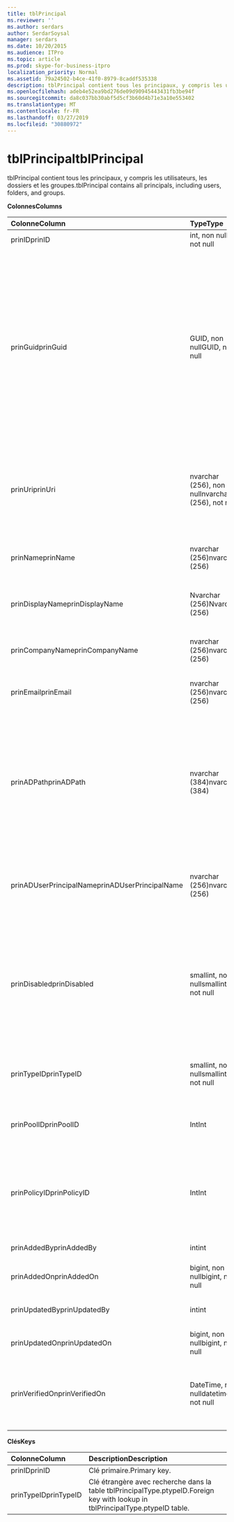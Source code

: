 ```yaml
---
title: tblPrincipal
ms.reviewer: ''
ms.author: serdars
author: SerdarSoysal
manager: serdars
ms.date: 10/20/2015
ms.audience: ITPro
ms.topic: article
ms.prod: skype-for-business-itpro
localization_priority: Normal
ms.assetid: 79a24502-b4ce-41f0-8979-8caddf535338
description: tblPrincipal contient tous les principaux, y compris les utilisateurs, les dossiers et les groupes.
ms.openlocfilehash: adeb4e52ea9bd276de09d90945443431fb3be94f
ms.sourcegitcommit: da8c037bb30abf5d5cf3b60d4b71e3a10e553402
ms.translationtype: MT
ms.contentlocale: fr-FR
ms.lasthandoff: 03/27/2019
ms.locfileid: "30880972"
---
```

# <a name="tblprincipal"></a><span data-ttu-id="276f6-103">tblPrincipal</span><span class="sxs-lookup"><span data-stu-id="276f6-103">tblPrincipal</span></span>
 
<span data-ttu-id="276f6-104">tblPrincipal contient tous les principaux, y compris les utilisateurs, les dossiers et les groupes.</span><span class="sxs-lookup"><span data-stu-id="276f6-104">tblPrincipal contains all principals, including users, folders, and groups.</span></span>
  
<span data-ttu-id="276f6-105">**Colonnes**</span><span class="sxs-lookup"><span data-stu-id="276f6-105">**Columns**</span></span>

|<span data-ttu-id="276f6-106">**Colonne**</span><span class="sxs-lookup"><span data-stu-id="276f6-106">**Column**</span></span>|<span data-ttu-id="276f6-107">**Type**</span><span class="sxs-lookup"><span data-stu-id="276f6-107">**Type**</span></span>|<span data-ttu-id="276f6-108">**Description**</span><span class="sxs-lookup"><span data-stu-id="276f6-108">**Description**</span></span>|
|:-----|:-----|:-----|
|<span data-ttu-id="276f6-109">prinID</span><span class="sxs-lookup"><span data-stu-id="276f6-109">prinID</span></span>  <br/> |<span data-ttu-id="276f6-110">int, non null</span><span class="sxs-lookup"><span data-stu-id="276f6-110">int, not null</span></span>  <br/> |<span data-ttu-id="276f6-111">ID principal.</span><span class="sxs-lookup"><span data-stu-id="276f6-111">Principal ID.</span></span>  <br/> |
|<span data-ttu-id="276f6-112">prinGuid</span><span class="sxs-lookup"><span data-stu-id="276f6-112">prinGuid</span></span>  <br/> |<span data-ttu-id="276f6-113">GUID, non null</span><span class="sxs-lookup"><span data-stu-id="276f6-113">GUID, not null</span></span>  <br/> |<span data-ttu-id="276f6-114">GUID principal.</span><span class="sxs-lookup"><span data-stu-id="276f6-114">Principal GUID.</span></span> <span data-ttu-id="276f6-115">Il est largement utilisé comme une autre clé primaire, car sa signification chevauche l’espace de Services de domaine Active Directory.</span><span class="sxs-lookup"><span data-stu-id="276f6-115">This is broadly used as an alternate primary key because its meaning crosses over into the Active Directory Domain Services space.</span></span> <span data-ttu-id="276f6-116">(Le GUID pour une entité de sécurité mis en cache est égal à l’objet Active Directory correspondant GUID).</span><span class="sxs-lookup"><span data-stu-id="276f6-116">(The GUID for a cached principal is equal to the corresponding Active Directory object GUID.)</span></span>  <br/> |
|<span data-ttu-id="276f6-117">prinUri</span><span class="sxs-lookup"><span data-stu-id="276f6-117">prinUri</span></span>  <br/> |<span data-ttu-id="276f6-118">nvarchar (256), non null</span><span class="sxs-lookup"><span data-stu-id="276f6-118">nvarchar (256), not null</span></span>  <br/> |<span data-ttu-id="276f6-119">URI de l’entité de sécurité.</span><span class="sxs-lookup"><span data-stu-id="276f6-119">Principal URI.</span></span> <span data-ttu-id="276f6-120">Le schéma SIP est utilisé pour les utilisateurs et ma-groupe est utilisé pour presque tout le reste.</span><span class="sxs-lookup"><span data-stu-id="276f6-120">The SIP scheme is used for users, and ma-grp is used for almost everything else.</span></span>  <br/> |
|<span data-ttu-id="276f6-121">prinName</span><span class="sxs-lookup"><span data-stu-id="276f6-121">prinName</span></span>  <br/> |<span data-ttu-id="276f6-122">nvarchar (256)</span><span class="sxs-lookup"><span data-stu-id="276f6-122">nvarchar (256)</span></span>  <br/> |<span data-ttu-id="276f6-123">Nom commun.</span><span class="sxs-lookup"><span data-stu-id="276f6-123">Common name.</span></span> <span data-ttu-id="276f6-124">Utilisé uniquement par les types d’utilisateur.</span><span class="sxs-lookup"><span data-stu-id="276f6-124">Used only by user types.</span></span>  <br/> |
|<span data-ttu-id="276f6-125">prinDisplayName</span><span class="sxs-lookup"><span data-stu-id="276f6-125">prinDisplayName</span></span>  <br/> |<span data-ttu-id="276f6-126">Nvarchar (256)</span><span class="sxs-lookup"><span data-stu-id="276f6-126">Nvarchar (256)</span></span>  <br/> |<span data-ttu-id="276f6-127">Nom complet.</span><span class="sxs-lookup"><span data-stu-id="276f6-127">Display name.</span></span> <span data-ttu-id="276f6-128">Utilisé uniquement par les types d’utilisateur.</span><span class="sxs-lookup"><span data-stu-id="276f6-128">Used only by user types.</span></span>  <br/> |
|<span data-ttu-id="276f6-129">prinCompanyName</span><span class="sxs-lookup"><span data-stu-id="276f6-129">prinCompanyName</span></span>  <br/> |<span data-ttu-id="276f6-130">nvarchar (256)</span><span class="sxs-lookup"><span data-stu-id="276f6-130">nvarchar (256)</span></span>  <br/> |<span data-ttu-id="276f6-131">Nom de la société.</span><span class="sxs-lookup"><span data-stu-id="276f6-131">Company name.</span></span> <span data-ttu-id="276f6-132">Utilisé uniquement par les types d’utilisateur.</span><span class="sxs-lookup"><span data-stu-id="276f6-132">Used only by user types.</span></span>  <br/> |
|<span data-ttu-id="276f6-133">prinEmail</span><span class="sxs-lookup"><span data-stu-id="276f6-133">prinEmail</span></span>  <br/> |<span data-ttu-id="276f6-134">nvarchar (256)</span><span class="sxs-lookup"><span data-stu-id="276f6-134">nvarchar (256)</span></span>  <br/> |<span data-ttu-id="276f6-135">email.</span><span class="sxs-lookup"><span data-stu-id="276f6-135">Email.</span></span> <span data-ttu-id="276f6-136">Utilisé uniquement par les types d’utilisateur.</span><span class="sxs-lookup"><span data-stu-id="276f6-136">Used only by user types.</span></span>  <br/> |
|<span data-ttu-id="276f6-137">prinADPath</span><span class="sxs-lookup"><span data-stu-id="276f6-137">prinADPath</span></span>  <br/> |<span data-ttu-id="276f6-138">nvarchar (384)</span><span class="sxs-lookup"><span data-stu-id="276f6-138">nvarchar (384)</span></span>  <br/> |<span data-ttu-id="276f6-139">Nom de domaine de l’objet Active Directory que le principal est une version de mise en cache.</span><span class="sxs-lookup"><span data-stu-id="276f6-139">Domain name of the Active Directory object that the principal is a cached version of.</span></span> <span data-ttu-id="276f6-140">Peut être Null pour les types qui ne sont pas des objets Active Directory (tels que les utilisateurs du système).</span><span class="sxs-lookup"><span data-stu-id="276f6-140">Can be Null for types that are not Active Directory objects (such as system users).</span></span>  <br/> |
|<span data-ttu-id="276f6-141">prinADUserPrincipalName</span><span class="sxs-lookup"><span data-stu-id="276f6-141">prinADUserPrincipalName</span></span>  <br/> |<span data-ttu-id="276f6-142">nvarchar (256)</span><span class="sxs-lookup"><span data-stu-id="276f6-142">nvarchar (256)</span></span>  <br/> |<span data-ttu-id="276f6-143">Nom d’utilisateur principal son (UPN).</span><span class="sxs-lookup"><span data-stu-id="276f6-143">User's user principal name (UPN).</span></span> <span data-ttu-id="276f6-144">Utilisé uniquement par les types d’utilisateur régulier.</span><span class="sxs-lookup"><span data-stu-id="276f6-144">Used only by regular user types.</span></span>  <br/> |
|<span data-ttu-id="276f6-145">prinDisabled</span><span class="sxs-lookup"><span data-stu-id="276f6-145">prinDisabled</span></span>  <br/> |<span data-ttu-id="276f6-146">smallint, non null</span><span class="sxs-lookup"><span data-stu-id="276f6-146">smallint, not null</span></span>  <br/> | <span data-ttu-id="276f6-147">0 : principal est actif.</span><span class="sxs-lookup"><span data-stu-id="276f6-147">0: Principal is active.</span></span> <br/>  <span data-ttu-id="276f6-148">1 : principal est désactivé car les fonctionnalités SIP de l’utilisateur sont désactivées.</span><span class="sxs-lookup"><span data-stu-id="276f6-148">1: Principal is disabled because user's SIP capabilities are disabled.</span></span> <br/>  <span data-ttu-id="276f6-149">2 : principal est supprimé, car l’objet AD associé a été supprimé.</span><span class="sxs-lookup"><span data-stu-id="276f6-149">2: Principal is deleted because associated AD object has been deleted.</span></span> <br/> |
|<span data-ttu-id="276f6-150">prinTypeID</span><span class="sxs-lookup"><span data-stu-id="276f6-150">prinTypeID</span></span>  <br/> |<span data-ttu-id="276f6-151">smallint, non null</span><span class="sxs-lookup"><span data-stu-id="276f6-151">smallint, not null</span></span>  <br/> |<span data-ttu-id="276f6-152">Type de principal (de table tblPrincipalType).</span><span class="sxs-lookup"><span data-stu-id="276f6-152">Principal type (from tblPrincipalType table).</span></span>  <br/> |
|<span data-ttu-id="276f6-153">prinPoolID</span><span class="sxs-lookup"><span data-stu-id="276f6-153">prinPoolID</span></span>  <br/> |<span data-ttu-id="276f6-154">Int</span><span class="sxs-lookup"><span data-stu-id="276f6-154">Int</span></span>  <br/> |<span data-ttu-id="276f6-155">Skype Business client d’affectation de pool pour le principal.</span><span class="sxs-lookup"><span data-stu-id="276f6-155">Skype for Business client pool assignment for the principal.</span></span>  <br/> |
|<span data-ttu-id="276f6-156">prinPolicyID</span><span class="sxs-lookup"><span data-stu-id="276f6-156">prinPolicyID</span></span>  <br/> |<span data-ttu-id="276f6-157">Int</span><span class="sxs-lookup"><span data-stu-id="276f6-157">Int</span></span>  <br/> |<span data-ttu-id="276f6-158">Valeur de stratégie de serveur de conversation permanente pour l’utilisateur, si la stratégie de type de balise est présente.</span><span class="sxs-lookup"><span data-stu-id="276f6-158">Persistent Chat Server policy value for user, if tag type policy is present.</span></span>  <br/> |
|<span data-ttu-id="276f6-159">prinAddedBy</span><span class="sxs-lookup"><span data-stu-id="276f6-159">prinAddedBy</span></span>  <br/> |<span data-ttu-id="276f6-160">int</span><span class="sxs-lookup"><span data-stu-id="276f6-160">int</span></span>  <br/> |<span data-ttu-id="276f6-161">ID principal du créateur.</span><span class="sxs-lookup"><span data-stu-id="276f6-161">Principal ID of the creator.</span></span>  <br/> |
|<span data-ttu-id="276f6-162">prinAddedOn</span><span class="sxs-lookup"><span data-stu-id="276f6-162">prinAddedOn</span></span>  <br/> |<span data-ttu-id="276f6-163">bigint, non null</span><span class="sxs-lookup"><span data-stu-id="276f6-163">bigint, not null</span></span>  <br/> |<span data-ttu-id="276f6-164">Horodatage de l’heure de création.</span><span class="sxs-lookup"><span data-stu-id="276f6-164">Time stamp for the creation time.</span></span>  <br/> |
|<span data-ttu-id="276f6-165">prinUpdatedBy</span><span class="sxs-lookup"><span data-stu-id="276f6-165">prinUpdatedBy</span></span>  <br/> |<span data-ttu-id="276f6-166">int</span><span class="sxs-lookup"><span data-stu-id="276f6-166">int</span></span>  <br/> |<span data-ttu-id="276f6-167">ID du principal qui dernière mise à jour.</span><span class="sxs-lookup"><span data-stu-id="276f6-167">ID of the principal that last updated this.</span></span>  <br/> |
|<span data-ttu-id="276f6-168">prinUpdatedOn</span><span class="sxs-lookup"><span data-stu-id="276f6-168">prinUpdatedOn</span></span>  <br/> |<span data-ttu-id="276f6-169">bigint, non null</span><span class="sxs-lookup"><span data-stu-id="276f6-169">bigint, not null</span></span>  <br/> |<span data-ttu-id="276f6-170">Horodatage de la dernière mise à jour.</span><span class="sxs-lookup"><span data-stu-id="276f6-170">Time stamp for the last update.</span></span>  <br/> |
|<span data-ttu-id="276f6-171">prinVerifiedOn</span><span class="sxs-lookup"><span data-stu-id="276f6-171">prinVerifiedOn</span></span>  <br/> |<span data-ttu-id="276f6-172">DateTime, non null</span><span class="sxs-lookup"><span data-stu-id="276f6-172">datetime, not null</span></span>  <br/> |<span data-ttu-id="276f6-173">Date et heure de la synchronisation Active Directory dernière actualisation pour le principal.</span><span class="sxs-lookup"><span data-stu-id="276f6-173">Date and time of the last Active Directory Sync refresh for the principal.</span></span>  <br/> |
   
<span data-ttu-id="276f6-174">**Clés**</span><span class="sxs-lookup"><span data-stu-id="276f6-174">**Keys**</span></span>

|<span data-ttu-id="276f6-175">**Colonne**</span><span class="sxs-lookup"><span data-stu-id="276f6-175">**Column**</span></span>|<span data-ttu-id="276f6-176">**Description**</span><span class="sxs-lookup"><span data-stu-id="276f6-176">**Description**</span></span>|
|:-----|:-----|
|<span data-ttu-id="276f6-177">prinID</span><span class="sxs-lookup"><span data-stu-id="276f6-177">prinID</span></span>  <br/> |<span data-ttu-id="276f6-178">Clé primaire.</span><span class="sxs-lookup"><span data-stu-id="276f6-178">Primary key.</span></span>  <br/> |
|<span data-ttu-id="276f6-179">prinTypeID</span><span class="sxs-lookup"><span data-stu-id="276f6-179">prinTypeID</span></span>  <br/> |<span data-ttu-id="276f6-180">Clé étrangère avec recherche dans la table tblPrincipalType.ptypeID.</span><span class="sxs-lookup"><span data-stu-id="276f6-180">Foreign key with lookup in tblPrincipalType.ptypeID table.</span></span>  <br/> |
   

